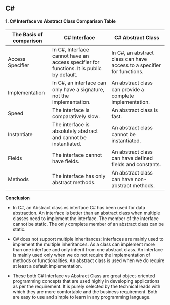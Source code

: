 ## C#

#### 1. C# Interface vs Abstract Class Comparison Table

| The Basis of comparison|C# Interface|C# Abstract Class|
|------------------------|------------|-----------------|
| Access Specifier              | In C#, Interface cannot have an access specifier for functions. It is public by default. | In C#, an abstract class can have access to a specifier for functions. |
| Implementation                | In C#, an interface can only have a signature, not the implementation.                   | An abstract class can provide a complete implementation.               |
| Speed                         | The interface is comparatively slow.                                                     | An abstract class is fast.                                             |
| Instantiate                   | The interface is absolutely abstract and cannot be instantiated.                         | An abstract class cannot be instantiated.                              |
| Fields                        | The interface cannot have fields.                                                        | An abstract class can have defined fields and constants.               |
| Methods                       | The interface has only abstract methods.                                                 | An abstract class can have non-abstract methods.                       |

**Conclusion**

* In C#, an Abstract class vs interface C# has been used for data abstraction. An interface is better than an abstract class when multiple classes need to implement the interface. The member of the interface cannot be static. The only complete member of an abstract class can be static.

* C# does not support multiple inheritances; interfaces are mainly used to implement the multiple inheritances. As a class can implement more than one interface and only inherit from one abstract class. An interface is mainly used only when we do not require the implementation of methods or functionalities. An abstract class is used when we do require at least a default implementation.

* These both C# Interface vs Abstract Class are great object-oriented programming concepts that are used highly in developing applications as per the requirement. It is purely selected by the technical leads with which they are more comfortable and the business requirement. Both are easy to use and simple to learn in any programming language.